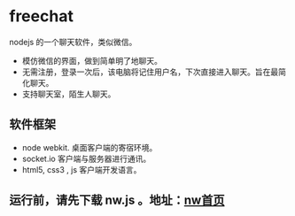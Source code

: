 # freechat
nodejs 的一个聊天软件，类似微信。
- 模仿微信的界面，做到简单明了地聊天。
- 无需注册，登录一次后，该电脑将记住用户名，下次直接进入聊天。旨在最简化聊天。
- 支持聊天室，陌生人聊天。

## 软件框架
- node webkit. 桌面客户端的寄宿环境。
- socket.io 客户端与服务器进行通讯。
- html5, css3 , js 客户端开发语言。

## 运行前，请先下载 nw.js 。地址：[nw首页](http://nwjs.io/)
